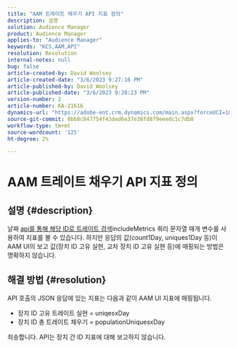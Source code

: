 ```yaml
---
title: "AAM 트레이트 채우기 API 지표 정의"
description: 설명
solution: Audience Manager
product: Audience Manager
applies-to: "Audience Manager"
keywords: "KCS,AAM,API"
resolution: Resolution
internal-notes: null
bug: false
article-created-by: David Woolsey
article-created-date: "3/6/2023 9:27:16 PM"
article-published-by: David Woolsey
article-published-date: "3/6/2023 9:28:23 PM"
version-number: 2
article-number: KA-21616
dynamics-url: "https://adobe-ent.crm.dynamics.com/main.aspx?forceUCI=1&pagetype=entityrecord&etn=knowledgearticle&id=d55e91a9-65bc-ed11-83fe-6045bd006e5a"
source-git-commit: 8bb8c847754f43ded6e37e38fd879eeedc1c7db8
workflow-type: tm+mt
source-wordcount: '125'
ht-degree: 2%

---
```


# AAM 트레이트 채우기 API 지표 정의

## 설명 {#description}

날짜 [api를 통해 해당 ID로 트레이트 검색](https://bank.demdex.com/portal/swagger/index.html#/Traits%20API/get_traits__sid_)includeMetrics 쿼리 문자열 매개 변수를 사용하여 지표를 볼 수 있습니다. 하지만 응답의 값(count1Day, uniques1Day 등)이 AAM UI의 보고 값(장치 ID 고유 실현, 교차 장치 iD 고유 실현 등)에 매핑되는 방법은 명확하지 않습니다. 

## 해결 방법 {#resolution}


API 호출의 JSON 응답에 있는 지표는 다음과 같이 AAM UI 지표에 매핑됩니다.

- 장치 ID 고유 트레이트 실현 = uniqesxDay
- 장치 ID 총 트레이트 채우기 = populationUniquesxDay


죄송합니다. API는 장치 간 ID 지표에 대해 보고하지 않습니다.
